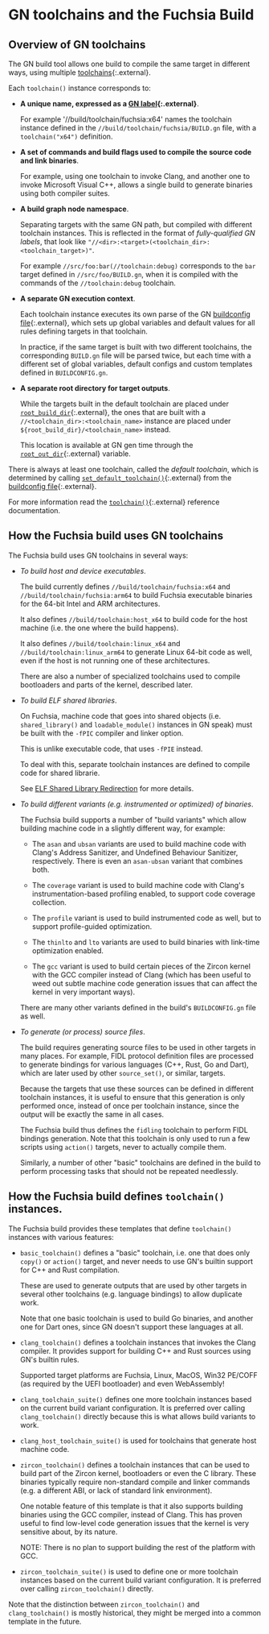 # GN toolchains and the Fuchsia Build

## Overview of GN toolchains

The GN build tool allows one build to compile the same target in different
ways, using multiple [toolchains][gn-toolchain]{:.external}.

Each `toolchain()` instance corresponds to:

- **A unique name, expressed as a [GN label][gn-label]{:.external}**.

  For example '//build/toolchain/fuchsia:x64' names the toolchain instance
  defined in the `//build/toolchain/fuchsia/BUILD.gn` file, with a
  `toolchain("x64")` definition.

- **A set of commands and build flags used to compile the source code and link
  binaries**.

  For example, using one toolchain to invoke Clang, and another one to invoke
  Microsoft Visual C++, allows a single build to generate binaries using both
  compiler suites.

- **A build graph node namespace**.

  Separating targets with the same GN path, but compiled with different
  toolchain instances. This is reflected in the format of
   _fully-qualified GN labels_, that look like
  `"//<dir>:<target>(<toolchain_dir>:<toolchain_target>)"`.

  For example `//src/foo:bar(//toolchain:debug)` corresponds to the `bar`
  target defined in `//src/foo/BUILD.gn`, when it is compiled with the
  commands of the `//toolchain:debug`  toolchain.

- **A separate GN execution context**.

  Each toolchain instance executes its own parse of the GN
  [buildconfig file][gn-buildconfig]{:.external}, which sets up global
  variables and default values for all rules defining targets in
  that toolchain.

  In practice, if the same target is built with two different toolchains,
  the corresponding `BUILD.gn` file will be parsed twice, but each time
  with a different set of global variables, default configs and custom
  templates defined in `BUILDCONFIG.gn`.

- **A separate root directory for target outputs**.

  While the targets built in the default toolchain are placed under
  [`root_build_dir`][gn-root_build_dir]{:.external},  the ones that are built
  with a `//<toolchain_dir>:<toolchain_name>` instance are placed
  under `${root_build_dir}/<toolchain_name>` instead.

  This location is available at GN gen time through the
  [`root_out_dir`][gn-root_out_dir]{:.external} variable.

There is always at least one toolchain, called the _default toolchain_, which
is determined by calling
[`set_default_toolchain()`][gn-set_default_toolchain]{:.external}
from the [buildconfig file][gn-buildconfig]{:.external}.

For more information read the [`toolchain()`][gn-toolchain]{:.external}
reference documentation.

## How the Fuchsia build uses GN toolchains

The Fuchsia build uses GN toolchains in several ways:

- _To build host and device executables_.

  The build currently defines `//build/toolchain/fuchsia:x64` and
  `//build/toolchain/fuchsia:arm64` to build Fuchsia executable binaries
  for the 64-bit Intel and ARM architectures.

  It also defines `//build/toolchain:host_x64` to build code for the host machine
  (i.e. the one where the build happens).

  It also defines `//build/toolchain:linux_x64` and `//build/toolchain:linux_arm64`
  to generate Linux 64-bit code as well, even if the host is not running one of
  these architectures.

  There are also a number of specialized toolchains used to compile bootloaders
  and parts of the kernel, described later.

- _To build ELF shared libraries_.

  On Fuchsia, machine code that goes into shared objects (i.e. `shared_library()`
  and `loadable_module()` instances in GN speak) must be built with the `-fPIC`
  compiler and linker option.

  This is unlike executable code, that uses `-fPIE` instead.

  To deal with this, separate toolchain instances are defined to compile
  code for shared librarie.

  See [ELF Shared Library Redirection](elf_shared_library_redirection.md) for
  more details.

- _To build different variants (e.g. instrumented or optimized) of binaries_.

  The Fuchsia build supports a number of "build variants" which allow building
  machine code in a slightly different way, for example:

  - The `asan` and `ubsan` variants are used to build machine code with
    Clang's Address Sanitizer, and Undefined Behaviour Sanitizer, respectively.
    There is even an `asan-ubsan` variant that combines both.

  - The `coverage` variant is used to build machine code with Clang's
    instrumentation-based profiling enabled, to support code coverage
    collection.

  - The `profile` variant is used to build instrumented code as well,
    but to support profile-guided optimization.

  - The `thinlto` and `lto` variants are used to build binaries with
    link-time optimization enabled.

  - The `gcc` variant is used to build certain pieces of the Zircon
    kernel with the GCC compiler instead of Clang (which has been useful
    to weed out subtle machine code generation issues that can affect
    the kernel in very important ways).

  There are many other variants defined in the build's `BUILDCONFIG.gn` file
  as well.

- _To generate (or process) source files_.

  The build requires generating source files to be used in other
  targets in many places. For example, FIDL protocol definition
  files are processed to generate bindings for various languages
  (C++, Rust, Go and Dart), which are later used by other
  `source_set()`, or similar, targets.

  Because the targets that use these sources can be defined in
  different toolchain instances, it is useful to ensure that this
  generation is only performed once, instead of once per toolchain
  instance, since the output will be exactly the same in all cases.

  The Fuchsia build thus defines the `fidling` toolchain to perform
  FIDL bindings generation. Note that this toolchain is only used to
  run a few scripts using `action()` targets, never to actually compile
  them.

  Similarly, a number of other "basic" toolchains are defined in the
  build to perform processing tasks that should not be repeated
  needlessly.

## How the Fuchsia build defines `toolchain()` instances.

The Fuchsia build provides these templates that define `toolchain()` instances
with various features:

- `basic_toolchain()` defines a "basic" toolchain, i.e.
  one that does only `copy()` or `action()` target, and never needs to
  use GN's builtin support for C++ and Rust compilation.

  These are used to generate outputs that are used by other targets in
  several other toolchains (e.g. language bindings) to allow duplicate work.

  Note that one basic toolchain is used to build Go binaries, and another
  one for Dart ones, since GN doesn't support these languages at all.

- `clang_toolchain()` defines a toolchain instances that invokes
  the Clang compiler. It provides support for building C++ and Rust
  sources using GN's builtin rules.

  Supported target platforms are Fuchsia, Linux, MacOS, Win32 PE/COFF
  (as required by the UEFI bootloader) and even WebAssembly!

- `clang_toolchain_suite()` defines one more toolchain instances
  based on the current build variant configuration. It is preferred over
  calling `clang_toolchain()` directly because this is what allows
  build variants to work.

- `clang_host_toolchain_suite()` is used for toolchains that generate
  host machine code.

- `zircon_toolchain()` defines a toolchain instances that can be used to
  build part of the Zircon kernel, bootloaders or even the C library.
  These binaries typically require non-standard compile and linker commands
  (e.g. a different ABI, or lack of standard link environment).

  One notable feature of this template is that it also supports
  building binaries using the GCC compiler, instead of Clang. This has
  proven useful to find low-level code generation issues that the
  kernel is very sensitive about, by its nature.

  NOTE: There is no plan to support building the rest of the platform with GCC.

- `zircon_toolchain_suite()` is used to define one or more toolchain
  instances based on the current build variant configuration. It is
  preferred over calling `zircon_toolchain()` directly.

Note that the distinction between `zircon_toolchain()` and
`clang_toolchain()` is mostly historical, they might be merged into
a common template in the future.

[gn-label]: https://gn.googlesource.com/gn/+/HEAD/docs/reference.md#labels
[gn-toolchain]: https://gn.googlesource.com/gn/+/HEAD/docs/reference.md#func_toolchain
[gn-buildconfig]: https://gn.googlesource.com/gn/+/HEAD/docs/reference.md#other-help-topics-gn-file-variables
[gn-set_default_toolchain]: https://gn.googlesource.com/gn/+/HEAD/docs/reference.md#func_set_default_toolchain
[gn-root_build_dir]: https://gn.googlesource.com/gn/+/HEAD/docs/reference.md#var_root_build_dir
[gn-root_out_dir]: https://gn.googlesource.com/gn/+/HEAD/docs/reference.md#var_root_out_dir
